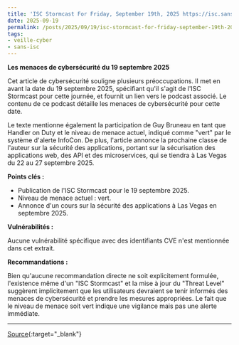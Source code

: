 ```yaml
---
title: 'ISC Stormcast For Friday, September 19th, 2025 https://isc.sans.edu/podcastdetail/9620, (Fri, Sep 19th)'
date: 2025-09-19
permalink: /posts/2025/09/19/isc-stormcast-for-friday-september-19th-2025-httpsiscsansedupodcastdetail9620-fri-sep-19th/
tags:
- veille-cyber
- sans-isc
---
```

**Les menaces de cybersécurité du 19 septembre 2025**

Cet article de cybersécurité souligne plusieurs préoccupations. Il met en avant la date du 19 septembre 2025, spécifiant qu'il s'agit de l'ISC Stormcast pour cette journée, et fournit un lien vers le podcast associé. Le contenu de ce podcast détaille les menaces de cybersécurité pour cette date.

Le texte mentionne également la participation de Guy Bruneau en tant que Handler on Duty et le niveau de menace actuel, indiqué comme "vert" par le système d'alerte InfoCon. De plus, l'article annonce la prochaine classe de l'auteur sur la sécurité des applications, portant sur la sécurisation des applications web, des API et des microservices, qui se tiendra à Las Vegas du 22 au 27 septembre 2025.

**Points clés :**

*   Publication de l'ISC Stormcast pour le 19 septembre 2025.
*   Niveau de menace actuel : vert.
*   Annonce d'un cours sur la sécurité des applications à Las Vegas en septembre 2025.

**Vulnérabilités :**

Aucune vulnérabilité spécifique avec des identifiants CVE n'est mentionnée dans cet extrait.

**Recommandations :**

Bien qu'aucune recommandation directe ne soit explicitement formulée, l'existence même d'un "ISC Stormcast" et la mise à jour du "Threat Level" suggèrent implicitement que les utilisateurs devraient se tenir informés des menaces de cybersécurité et prendre les mesures appropriées. Le fait que le niveau de menace soit vert indique une vigilance mais pas une alerte immédiate.

---
[Source](https://isc.sans.edu/diary/rss/32300){:target="_blank"}
